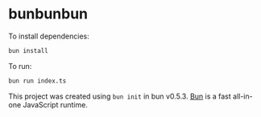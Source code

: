 # bunbunbun

To install dependencies:

```bash
bun install
```

To run:

```bash
bun run index.ts
```

This project was created using `bun init` in bun v0.5.3. [Bun](https://bun.sh) is a fast all-in-one JavaScript runtime.
